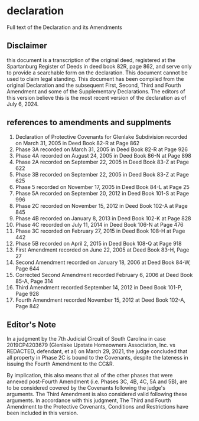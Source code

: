 # declaration
Full text of the Declaration and its Amendments

## Disclaimer 
this document is a transcription of the original deed, registered at the Spartanburg Register of Deeds in deed book 82R, page 862, and serve only to provide a searchable form on the declaration. This document cannot be used to claim legal standing. This document has been compiled from the original Declaration and the subsequent First, Second, Third and Fourth Amendment and some of the Supplementary Declarations. The editors of this version believe this is the most recent version of the declaration as of July 6, 2024.

## references to amendments and supplments
<ol>
  <li>Declaration of Protective Covenants for Glenlake Subdivision recorded on March 31, 2005 in Deed Book 82-R at Page 862</li>
  <li>Phase 3A recorded on March 31, 2005 in Deed Book 82-R at Page 926</li>
  <li>Phase 4A recorded on August 24, 2005 in Deed Book 86-N at Page 898</li>
  <li>Phase 2A recorded on September 22, 2005 in Deed Book 83-Z at Page 622</li>
  <li>Phase 3B recorded on September 22, 2005 in Deed Book 83-Z at Page 625</li>
  <li>Phase 5 recorded on November 17, 2005 in Deed Book 84-L at Page 25</li>
  <li>Phase 5A recorded on September 20, 2012 in Deed Book 101-S at Page 996</li>
  <li>Phase 2C recorded on November 15, 2012 in Deed Book 102-A at Page 845</li>
  <li>Phase 4B recorded on January 8, 2013 in Deed Book 102-K at Page 828</li>
  <li>Phase 4C recorded on July 11, 2014 in Deed Book 106-N at Page 476</li>
  <li>Phase 3C recorded on February 27, 2015 in Deed Book 108-H at Page 442</li>
  <li>Phase 5B recorded on April 2, 2015 in Deed Book 108-Q at Page 918</li>
  <li>First Amendment recorded on June 22, 2005 at Deed Book 83-H, Page 27</li>
  <li>Second Amendment recorded on January 18, 2006 at Deed Book 84-W, Page 644</li>
  <li>Corrected Second Amendment recorded February 6, 2006 at Deed Book 85-A, Page 314</li>
  <li>Third Amendment recorded September 14, 2012 in Deed Book 101-P, Page 928</li>
  <li>Fourth Amendment recorded November 15, 2012 at Deed Book 102-A, Page 842</li>
</ol>

## Editor's Note
In a judgment by the 7th Judicial Circuit of South Carolina in case 2019CP4203679 (Glenlake Upstate Homeowners Association, Inc. vs REDACTED, defendant, et al) on March 29, 2021, the judge concluded that all property in Phase 2C is bound to the Covenants, despite the lateness in issuing the Fourth Amendment to the CC&R.

By implication, this also means that all of the other phases that were annexed post-Fourth Amendment (i.e. Phases 3C, 4B, 4C, 5A and 5B), are to be considered covered by the Covenants following the judge's arguments. The Third Amendment is also considered valid following these arguments. In accordance with this judgment, The Third and Fourth Amendment to the Protective Covenants, Conditions and Restrictions have been included in this version.
